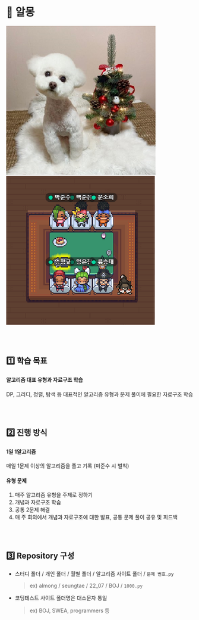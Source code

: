 # :rainbow: 알몽

![mongsil](README.assets/mongsil.png)![gether](README.assets/gether.png)

<br>
<br>

## :one: 학습 목표

#### 알고리즘 대표 유형과 자료구조 학습

DP, 그리디, 정렬, 탐색 등 대표적인 알고리즘 유형과 문제 풀이에 필요한 자료구조 학습

<br>
<br>

## :two: 진행 방식

#### 1일 1알고리즘

매일 1문제 이상의 알고리즘을 풀고 기록 (미준수 시 벌칙)

#### 유형 문제

1) 매주 알고리즘 유형을 주제로 정하기
2) 개념과 자료구조 학습
3) 공통 2문제 해결
4) 매 주 회의에서 개념과 자료구조에 대한 발표, 공통 문제 풀이 공유 및 피드백

<br>
<br>

## :three: Repository 구성

- 스터디 폴더 / 개인 폴더 / 월별 폴더 / 알고리즘 사이트 폴더 / `문제 번호.py`

  > ex) almong / seungtae / 22_07 / BOJ / `1000.py`

- 코딩테스트 사이트 폴더명은 대소문자 통일

  > ex) BOJ, SWEA, programmers 등

<br>
<br>

